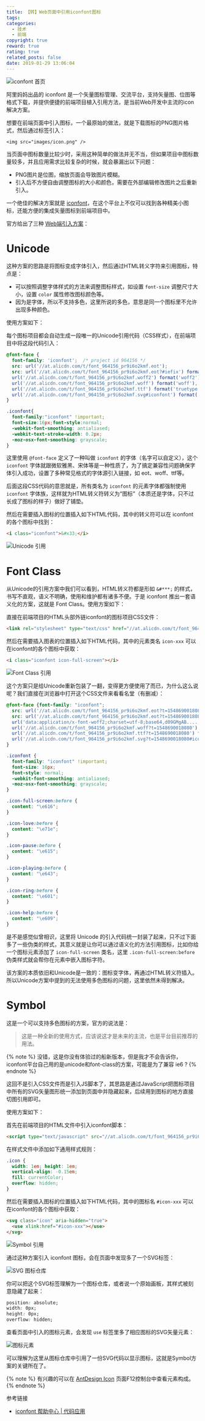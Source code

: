 ```yaml
---
title: 【转】Web页面中引用iconfont图标
tags:
categories:
  - 技术
  - 前端
copyright: true
reward: true
rating: true
related_posts: false
date: 2019-01-29 13:06:04
---
```


![iconfont 首页](https://yearito-1256884783.image.myqcloud.com/thumbnails/iconfont.png!thumbnail "iconfont 首页")

阿里妈妈出品的 iconfont 是一个矢量图标管理、交流平台，支持矢量图、位图等格式下载，并提供便捷的前端项目植入引用方法，是当前Web开发中主流的icon解决方案。

<!-- more -->

想要在前端页面中引入图标，一个最原始的做法，就是下载图标的PNG图片格式，然后通过标签引入：

```
<img src="images/icon.png" />
```

当页面中图标数量比较少时，采用这种简单的做法并无不当，但如果项目中图标数量较多，并且应用需求比较复杂的时候，就会暴漏出以下问题：

- PNG图片是位图，缩放页面会导致图片模糊。
- 引入后不方便自由调整图标的大小和颜色，需要在外部编辑修改图片之后重新引入。

一个绝佳的解决方案就是 [iconfont](https://www.iconfont.cn/)，在这个平台上不仅可以找到各种精美小图标，还能方便的集成矢量图标到前端项目中。

官方给出了三种 [Web端引入方案](https://www.iconfont.cn/help/detail?helptype=code)：

# Unicode

这种方案的思路是将图标变成字体引入，然后通过HTML转义字符来引用图标，特点是：

- 可以按照调整字体样式的方法来调整图标样式，如设置 `font-size` 调整尺寸大小，设置 `color` 属性修改图标颜色等。
- 因为是字体，所以不支持多色，这里所说的多色，意思是同一个图标里不允许出现多种颜色。

使用方案如下：

每个图标项目都会自动生成一段唯一的Unicode引用代码（CSS样式），在前端项目中将这段代码引入：

``` css
@font-face {
  font-family: 'iconfont';  /* project id 964156 */
  src: url('//at.alicdn.com/t/font_964156_pr9i6o2kmf.eot');
  src: url('//at.alicdn.com/t/font_964156_pr9i6o2kmf.eot?#iefix') format('embedded-opentype'),
  url('//at.alicdn.com/t/font_964156_pr9i6o2kmf.woff2') format('woff2'),
  url('//at.alicdn.com/t/font_964156_pr9i6o2kmf.woff') format('woff'),
  url('//at.alicdn.com/t/font_964156_pr9i6o2kmf.ttf') format('truetype'),
  url('//at.alicdn.com/t/font_964156_pr9i6o2kmf.svg#iconfont') format('svg');
}

.iconfont{
  font-family:"iconfont" !important;
  font-size:16px;font-style:normal;
  -webkit-font-smoothing: antialiased;
  -webkit-text-stroke-width: 0.2px;
  -moz-osx-font-smoothing: grayscale;
}
```

这里使用 `@font-face` 定义了一种叫做 `iconfont` 的字体（名字可以自定义），这个 `iconfont` 字体就跟微软雅黑、宋体等是一种性质了，为了搞定兼容性问题确保字体引入成功，设置了多种常见格式的字体源引入链接，如 eot、woff、ttf等。

后面这段CSS代码的意思就是，所有类名为 `iconfont` 的元素字体都强制使用 `iconfont` 字体族，这样就为HTML转义符转义为“图标”（本质还是字体，只不过长成了图标的样子）做好了铺垫。

然后在需要插入图标的位置插入如下HTML代码，其中的转义符可以在 iconfont 的各个图标中找到：

``` html
<i class="iconfont">&#x33;</i>
```

![Unicode 引用](https://yearito-1256884783.image.myqcloud.com/using-iconfont-in-webpage/unicode.png "Unicode 引用")

# Font Class

从Unicode的引用方案中我们可以看到，HTML转义符都是形如 `&#***;` 的样式，书写不直观，语义不明确，使用和维护都有诸多不便。于是 iconfont 推出一套语义化的方案，这就是 Font Class。使用方案如下：

直接在前端项目的HTML头部外链iconfont的图标项目CSS文件：

``` html
<link rel="stylesheet" type="text/css" href="//at.alicdn.com/t/font_964156_pr9i6o2kmf.css">
```

然后在需要插入图表的位置插入如下HTML代码，其中的元素类名 `icon-xxx` 可以在iconfont的各个图标中获取：

``` html
<i class="iconfont icon-full-screen"></i>
```

![Font Class 引用](https://yearito-1256884783.image.myqcloud.com/using-iconfont-in-webpage/font-class.png "Font Class 引用")

这个方案只是给Unicode重新包装了一翻，变得更方便使用了而已，为什么这么说呢？我们直接在浏览器中打开这个CSS文件来看看名堂（有删减）：

``` css http://at.alicdn.com/t/font_964156_pr9i6o2kmf.css
@font-face {font-family: "iconfont";
  src: url('//at.alicdn.com/t/font_964156_pr9i6o2kmf.eot?t=1548690018080'); /* IE9 */
  src: url('//at.alicdn.com/t/font_964156_pr9i6o2kmf.eot?t=1548690018080#iefix') format('embedded-opentype'), /* IE6-IE8 */
  url('data:application/x-font-woff2;charset=utf-8;base64,d09GMgAB......TB+KD1yrAQAAAA==') format('woff2'),
  url('//at.alicdn.com/t/font_964156_pr9i6o2kmf.woff?t=1548690018080') format('woff'),
  url('//at.alicdn.com/t/font_964156_pr9i6o2kmf.ttf?t=1548690018080') format('truetype'), /* chrome, firefox, opera, Safari, Android, iOS 4.2+ */
  url('//at.alicdn.com/t/font_964156_pr9i6o2kmf.svg?t=1548690018080#iconfont') format('svg'); /* iOS 4.1- */
}

.iconfont {
  font-family: "iconfont" !important;
  font-size: 16px;
  font-style: normal;
  -webkit-font-smoothing: antialiased;
  -moz-osx-font-smoothing: grayscale;
}

.icon-full-screen:before {
  content: "\e616";
}

.icon-love:before {
  content: "\e71e";
}

.icon-pause:before {
  content: "\e615";
}

.icon-playing:before {
  content: "\e643";
}

.icon-ring:before {
  content: "\e601";
}

.icon-help:before {
  content: "\e609";
}

```

是不是感觉似曾相识，这里将 Unicode 的引入代码统一封装了起来，只不过下面多了一些伪类的样式，其意义就是让你可以通过语义化的方法引用图标，比如你给一个图标元素添加了 `icon-full-screen` 类名，这里 `.icon-full-screen:before` 伪类样式就会帮你在元素中嵌入图标字符。

该方案的本质依旧和Unicode是一致的：图标变字体，再通过HTML转义符插入。所以Unicode方案中提到的无法使用多色图标的问题，这里依然未得到解决。

# Symbol

这是一个可以支持多色图标的方案，官方的说法是：

> 这是一种全新的使用方式，应该说这才是未来的主流，也是平台目前推荐的用法。

{% note %}
没错，这是你没有体验过的船新版本，但是我才不会告诉你，iconfont平台自己用的是unicode和font-class的方案，可能是为了兼容 ie6 ?
{% endnote %}

这回不是引入CSS文件而是引入JS脚本了，其思路是通过JavaScript把图标项目中所有的SVG矢量图形统一添加到页面中并隐藏起来，后续用到图标的地方直接切图引用即可。

使用方案如下：

首先在前端项目的HTML文件中引入iconfont脚本：

``` html
<script type="text/javascript" src="//at.alicdn.com/t/font_964156_pr9i6o2kmf.js"></script>
```

在样式文件中添加如下通用样式规则：

``` css
.icon {
  width: 1em; height: 1em;
  vertical-align: -0.15em;
  fill: currentColor;
  overflow: hidden;
}
```

然后在需要插入图标的位置插入如下HTML代码，其中的图标名 `#icon-xxx` 可以在iconfont的各个图标中获取：

``` html
<svg class="icon" aria-hidden="true">
  <use xlink:href="#icon-xxx"></use>
</svg>
```

![Symbol 引用](https://yearito-1256884783.image.myqcloud.com/using-iconfont-in-webpage/symbol.png "Symbol 引用")

通过这种方案引入 iconfont 图标，会在页面中发现多了一个SVG标签：

![SVG 图标仓库](https://yearito-1256884783.image.myqcloud.com/using-iconfont-in-webpage/svg-palette.png "SVG 图标仓库")

你可以把这个SVG标签理解为一个图标仓库，或者说一个原始画板，其样式被刻意隐藏了起来：

``` css
position: absolute;
width: 0px;
height: 0px;
overflow: hidden;
```

查看页面中引入的图标元素，会发现 `use` 标签里多了相应图标的SVG矢量元素：

![图标元素](https://yearito-1256884783.image.myqcloud.com/using-iconfont-in-webpage/quote-icon.png "图标元素")

可以理解为这里从图标仓库中引用了一份SVG代码以显示图标，这就是Symbol方案的关键所在了。

{% note %}
有兴趣的可以在 [AntDesign Icon](https://ant.design/components/icon/) 页面F12控制台中查看元素构成。
{% endnote %}



<div class="reference-linking">参考链接</div>

- [iconfont 帮助中心 | 代码应用](https://www.iconfont.cn/help/detail?helptype=code)
